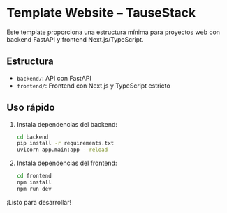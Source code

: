 # Template Website – TauseStack

Este template proporciona una estructura mínima para proyectos web con backend FastAPI y frontend Next.js/TypeScript.

## Estructura

- `backend/`: API con FastAPI
- `frontend/`: Frontend con Next.js y TypeScript estricto

## Uso rápido

1. Instala dependencias del backend:
   ```bash
   cd backend
   pip install -r requirements.txt
   uvicorn app.main:app --reload
   ```
2. Instala dependencias del frontend:
   ```bash
   cd frontend
   npm install
   npm run dev
   ```

¡Listo para desarrollar!
